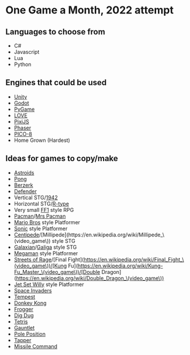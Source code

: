 # One Game a Month, 2022 attempt

## Languages to choose from
- C#
- Javascript
- Lua
- Python

## Engines that could be used
- [Unity](https://unity.com/)
- [Godot](https://docs.godotengine.org/en/stable/index.html)
- [PyGame](https://www.pygame.org/news)
- [LOVE](https://love2d.org/)
- [PixiJS](https://github.com/pixijs/pixijs)
- [Phaser](https://github.com/photonstorm/phaser)
- [PICO-8](https://www.lexaloffle.com/pico-8.php)
- Home Grown (Hardest)

## Ideas for games to copy/make
- [Astroids](https://en.wikipedia.org/wiki/Asteroids_\(video_game\))
- [Pong](https://en.wikipedia.org/wiki/Pong)
- [Berzerk](https://en.wikipedia.org/wiki/Berzerk_\(video_game\))
- [Defender](https://en.wikipedia.org/wiki/Defender_\(1981_video_game\))
- Vertical STG/[1942](https://en.wikipedia.org/wiki/1942_\(video_game\))
- Horizontal STG/[R-type](https://en.wikipedia.org/wiki/R-Type)
- Very small [FF1](https://en.wikipedia.org/wiki/Final_Fantasy_\(video_game\)) style RPG
- [Pacman](https://en.wikipedia.org/wiki/Pac-Man)/[Mrs Pacman](https://en.wikipedia.org/wiki/Ms._Pac-Man)
- [Mario Bros](https://en.wikipedia.org/wiki/Super_Mario_Bros.) style Platformer
- [Sonic](https://en.wikipedia.org/wiki/Sonic_the_Hedgehog_\(1991_video_game\)) style Platformer
- [Centipede](https://en.wikipedia.org/wiki/Centipede_\(video_game\))/[Millipede](https://en.wikipedia.org/wiki/Millipede_\(video_game\)) style STG
- [Galaxian](https://en.wikipedia.org/wiki/Galaxian)/[Galiga](https://en.wikipedia.org/wiki/Galaga) style STG
- [Megaman](https://en.wikipedia.org/wiki/Mega_Man_\(1987_video_game\)) style Platformer
- [Streets of Rage](https://en.wikipedia.org/wiki/Streets_of_Rage_\(video_game\))/[Final Fight](https://en.wikipedia.org/wiki/Final_Fight_\(video_game\))/[Kung Fu](https://en.wikipedia.org/wiki/Kung-Fu_Master_\(video_game\))/[Double Dragon](https://en.wikipedia.org/wiki/Double_Dragon_\(video_game\))
- [Jet Set Willy](https://en.wikipedia.org/wiki/Jet_Set_Willy) style Platformer
- [Space Invaders](https://en.wikipedia.org/wiki/Space_Invaders)
- [Tempest](https://en.wikipedia.org/wiki/Tempest_\(video_game\))
- [Donkey Kong](https://en.wikipedia.org/wiki/Donkey_Kong_\(video_game\))
- [Frogger](https://en.wikipedia.org/wiki/Frogger)
- [Dig Dug](https://en.wikipedia.org/wiki/Dig_Dug)
- [Tetris](https://en.wikipedia.org/wiki/Tetris)
- [Gauntlet](https://en.wikipedia.org/wiki/Gauntlet_\(1985_video_game\))
- [Pole Position](https://en.wikipedia.org/wiki/Pole_Position)
- [Tapper](https://en.wikipedia.org/wiki/Tapper_\(video_game\))
- [Missile Command](https://en.wikipedia.org/wiki/Missile_Command)
